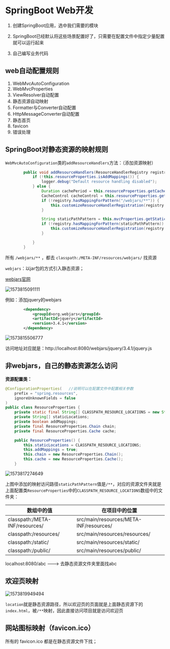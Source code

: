 # SpringBoot Web开发

1. 创建SpringBoot应用，选中我们需要的模块

2. SpringBoot已经默认将这些场景配置好了，只需要在配置文件中指定少量配置就可以运行起来
3. 自己编写业务代码



## web自动配置规则

1. WebMvcAutoConfiguration
2. WebMvcProperties
3. ViewResolver自动配置
4. 静态资源自动映射
5. Formatter与Converter自动配置
6. HttpMessageConverter自动配置
7. 静态首页
8. favicon
9. 错误处理



## SpringBoot对静态资源的映射规则

`WebMvcAutoConfiguration`类的`addResourceHandlers`方法：（添加资源映射）

```java
        public void addResourceHandlers(ResourceHandlerRegistry registry) {
            if (!this.resourceProperties.isAddMappings()) {
                logger.debug("Default resource handling disabled");
            } else {
                Duration cachePeriod = this.resourceProperties.getCache().getPeriod();
                CacheControl cacheControl = this.resourceProperties.getCache().getCachecontrol().toHttpCacheControl();
                if (!registry.hasMappingForPattern("/webjars/**")) {
                    this.customizeResourceHandlerRegistration(registry.addResourceHandler(new String[]{"/webjars/**"}).addResourceLocations(new String[]{"classpath:/META-INF/resources/webjars/"}).setCachePeriod(this.getSeconds(cachePeriod)).setCacheControl(cacheControl));
                }

                String staticPathPattern = this.mvcProperties.getStaticPathPattern();
                if (!registry.hasMappingForPattern(staticPathPattern)) {
                    this.customizeResourceHandlerRegistration(registry.addResourceHandler(new String[]{staticPathPattern}).addResourceLocations(WebMvcAutoConfiguration.getResourceLocations(this.resourceProperties.getStaticLocations())).setCachePeriod(this.getSeconds(cachePeriod)).setCacheControl(cacheControl));
                }

            }
        }
```

所有 `/webjars/**` ，都去 `classpath:/META-INF/resources/webjars/` 找资源

`webjars`：以jar包的方式引入静态资源；

[webjars官网](https://www.webjars.org/)

![1573815091111](https://cdn.tencentfs.clboy.cn/images/2021/20210911203223363.png)



例如：添加jquery的webjars

```xml
        <dependency>
            <groupId>org.webjars</groupId>
            <artifactId>jquery</artifactId>
            <version>3.4.1</version>
        </dependency>
```

![1573815506777](https://cdn.tencentfs.clboy.cn/images/2021/20210911203223649.png)

访问地址对应就是：http://localhost:8080/webjars/jquery/3.4.1/jquery.js



## 非webjars，自己的静态资源怎么访问

**资源配置类：** 

```java
@ConfigurationProperties(	//说明可以在配置文件中配置相关参数
    prefix = "spring.resources",
    ignoreUnknownFields = false
)
public class ResourceProperties {
    private static final String[] CLASSPATH_RESOURCE_LOCATIONS = new String[]{"classpath:/META-INF/resources/", "classpath:/resources/", "classpath:/static/", "classpath:/public/"};
    private String[] staticLocations;
    private boolean addMappings;
    private final ResourceProperties.Chain chain;
    private final ResourceProperties.Cache cache;

    public ResourceProperties() {
        this.staticLocations = CLASSPATH_RESOURCE_LOCATIONS;
        this.addMappings = true;
        this.chain = new ResourceProperties.Chain();
        this.cache = new ResourceProperties.Cache();
    }
```



![1573817274649](https://cdn.tencentfs.clboy.cn/images/2021/20210911203223950.png)



上图中添加的映射访问路径`staticPathPattern`值是`/**`，对应的资源文件夹就是上面配置类`ResourceProperties`中的`CLASSPATH_RESOURCE_LOCATIONS`数组中的文件夹：

| 数组中的值                     | 在项目中的位置                         |
| ------------------------------ | -------------------------------------- |
| classpath:/META-INF/resources/ | src/main/resources/META-INF/resources/ |
| classpath:/resources/          | src/main/resources/resources/          |
| classpath:/static/             | src/main/resources/static/             |
| classpath:/public/             | src/main/resources/public/             |

localhost:8080/abc 	--->	去静态资源文件夹里面找abc

## 欢迎页映射

![1573819949494](https://cdn.tencentfs.clboy.cn/images/2021/20210911203224231.png)

`location`就是静态资源路径，所以欢迎页的页面就是上面静态资源下的`index.html`，被`/**`映射，因此直接访问项目就是访问欢迎页

## 网站图标映射（favicon.ico）

所有的 favicon.ico  都是在静态资源文件下找；

